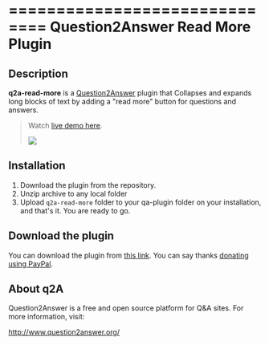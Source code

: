 ==============================
Question2Answer Read More Plugin
==============================

Description
-----------
**q2a-read-more** is a [Question2Answer][Q2A] plugin that Collapses and expands long blocks of text by adding a "read more" button for questions and answers.

> Watch [live demo here][liveDemo].
> 
> <img src="http://www.question2answer.org/qa/?qa=blob&qa_blobid=6874962773782749059" />

Installation
--------------

 1. Download the plugin from the repository.
 2. Unzip archive to any local folder
 3. Upload `q2a-read-more` folder to your qa-plugin folder on your installation, and that's it. You are ready to go.

 
Download the plugin
--------------
You can download the plugin from [this link][download]. You can say thanks [donating using PayPal][paypal].
 
 
About q2A
---------
Question2Answer is a free and open source platform for Q&A sites. For more information, visit:

http://www.question2answer.org/


[Q2A]: http://www.question2answer.com
[liveDemo]: http://pulseframe.com/askathon/1
[download]: https://github.com/HelioChun/q2a-read-more/archive/master.zip
[paypal]: https://www.paypal.com/cgi-bin/webscr?cmd=_s-xclick&hosted_button_id=L4LSHJKNCY686